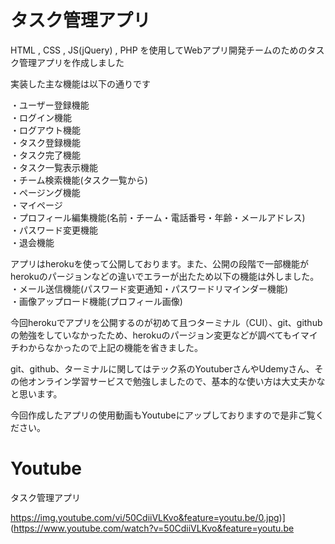 # タスク管理アプリ
HTML , CSS , JS(jQuery) , PHP を使用してWebアプリ開発チームのためのタスク管理アプリを作成しました

実装した主な機能は以下の通りです

・ユーザー登録機能<br>
・ログイン機能<br>
・ログアウト機能<br>
・タスク登録機能<br>
・タスク完了機能<br>
・タスク一覧表示機能<br>
・チーム検索機能(タスク一覧から)<br>
・ページング機能<br>
・マイページ<br>
・プロフィール編集機能(名前・チーム・電話番号・年齢・メールアドレス)<br>
・パスワード変更機能<br>
・退会機能<br>

アプリはherokuを使って公開しております。また、公開の段階で一部機能がherokuのパージョンなどの違いでエラーが出たため以下の機能は外しました。<br>
・メール送信機能(パスワード変更通知・パスワードリマインダー機能)<br>
・画像アップロード機能(プロフィール画像)<br>


今回herokuでアプリを公開するのが初めて且つターミナル（CUI）、git、githubの勉強をしていなかったため、herokuのパージョン変更などが調べてもイマイチわからなかったので上記の機能を省きました。<br>

git、github、ターミナルに関してはテック系のYoutuberさんやUdemyさん、その他オンライン学習サービスで勉強しましたので、基本的な使い方は大丈夫かなと思います。<br>

今回作成したアプリの使用動画もYoutubeにアップしておりますので是非ご覧ください。


# Youtube
タスク管理アプリ<br>

https://img.youtube.com/vi/50CdiiVLKvo&feature=youtu.be/0.jpg)](https://www.youtube.com/watch?v=50CdiiVLKvo&feature=youtu.be
